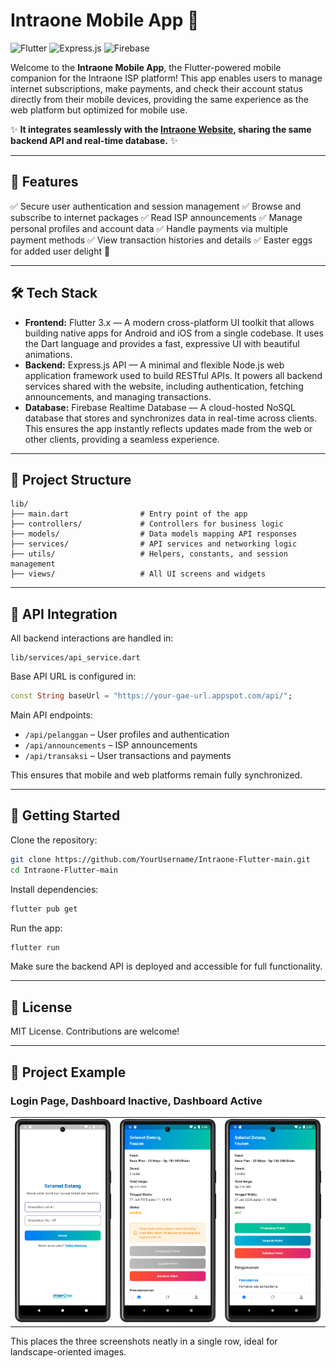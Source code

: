 # Intraone Mobile App 📱

![Flutter](https://img.shields.io/badge/Flutter-3.x-blue?logo=flutter\&logoColor=white) ![Express.js](https://img.shields.io/badge/Express.js-4.x-brightgreen?logo=express\&logoColor=white) ![Firebase](https://img.shields.io/badge/Firebase-RealtimeDB-orange?logo=firebase\&logoColor=white)

Welcome to the **Intraone Mobile App**, the Flutter-powered mobile companion for the Intraone ISP platform! This app enables users to manage internet subscriptions, make payments, and check their account status directly from their mobile devices, providing the same experience as the web platform but optimized for mobile use.

✨ **It integrates seamlessly with the [Intraone Website](https://github.com/YourUsername/Intraone-main), sharing the same backend API and real-time database.** ✨

---

## 🚀 Features

✅ Secure user authentication and session management
✅ Browse and subscribe to internet packages
✅ Read ISP announcements
✅ Manage personal profiles and account data
✅ Handle payments via multiple payment methods
✅ View transaction histories and details
✅ Easter eggs for added user delight 🎉

---

## 🛠 Tech Stack

* **Frontend:** Flutter 3.x — A modern cross-platform UI toolkit that allows building native apps for Android and iOS from a single codebase. It uses the Dart language and provides a fast, expressive UI with beautiful animations.
* **Backend:** Express.js API — A minimal and flexible Node.js web application framework used to build RESTful APIs. It powers all backend services shared with the website, including authentication, fetching announcements, and managing transactions.
* **Database:** Firebase Realtime Database — A cloud-hosted NoSQL database that stores and synchronizes data in real-time across clients. This ensures the app instantly reflects updates made from the web or other clients, providing a seamless experience.

---

## 📂 Project Structure

```
lib/
├── main.dart                # Entry point of the app
├── controllers/             # Controllers for business logic
├── models/                  # Data models mapping API responses
├── services/                # API services and networking logic
├── utils/                   # Helpers, constants, and session management
├── views/                   # All UI screens and widgets
```

---

## 🔗 API Integration

All backend interactions are handled in:

```
lib/services/api_service.dart
```

Base API URL is configured in:

```dart
const String baseUrl = "https://your-gae-url.appspot.com/api/";
```

Main API endpoints:

* `/api/pelanggan` – User profiles and authentication
* `/api/announcements` – ISP announcements
* `/api/transaksi` – User transactions and payments

This ensures that mobile and web platforms remain fully synchronized.

---

## 📲 Getting Started

Clone the repository:

```bash
git clone https://github.com/YourUsername/Intraone-Flutter-main.git
cd Intraone-Flutter-main
```

Install dependencies:

```bash
flutter pub get
```

Run the app:

```bash
flutter run
```

Make sure the backend API is deployed and accessible for full functionality.

---

## 📜 License

MIT License. Contributions are welcome!

---

## 📸 Project Example

### Login Page, Dashboard Inactive, Dashboard Active

<table>
  <tr>
    <td><img src="./assets/flutter_login.png" width="250"/></td>
    <td><img src="./assets/flutter_dashboard_pending.png" width="250"/></td>
    <td><img src="./assets/flutter_dashboard_active.png" width="250"/></td>
  </tr>
</table>

This places the three screenshots neatly in a single row, ideal for landscape-oriented images.
